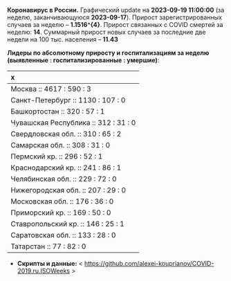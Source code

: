 **Коронавирус в России.** Графический update на **2023-09-19 11:00:00**
(за неделю, заканчивающуюся **2023-09-17**). Прирост зарегистрированных
случаев за неделю – **1.1516^{4}**. Прирост связанных с COVID смертей за
неделю: **14**. Суммарный прирост новых случаев за последние две недели
на 100 тыс. населения – **11.43**

**Лидеры по абсолютному приросту и госпитализациям за неделю (выявленные
: госпитализированные : умершие)**:

<table>
<thead>
<tr class="header">
<th style="text-align: left;">x</th>
</tr>
</thead>
<tbody>
<tr class="odd">
<td style="text-align: left;">Москва :: 4617 : 590 : 3</td>
</tr>
<tr class="even">
<td style="text-align: left;">Санкт-Петербург :: 1130 : 107 : 0</td>
</tr>
<tr class="odd">
<td style="text-align: left;">Башкортостан :: 320 : 57 : 1</td>
</tr>
<tr class="even">
<td style="text-align: left;">Чувашская Республика :: 312 : 31 : 0</td>
</tr>
<tr class="odd">
<td style="text-align: left;">Свердловская обл. :: 310 : 65 : 2</td>
</tr>
<tr class="even">
<td style="text-align: left;">Самарская обл. :: 308 : 31 : 0</td>
</tr>
<tr class="odd">
<td style="text-align: left;">Пермский кр. :: 296 : 52 : 1</td>
</tr>
<tr class="even">
<td style="text-align: left;">Краснодарский кр. :: 241 : 86 : 1</td>
</tr>
<tr class="odd">
<td style="text-align: left;">Челябинская обл. :: 229 : 72 : 0</td>
</tr>
<tr class="even">
<td style="text-align: left;">Нижегородская обл. :: 207 : 29 : 0</td>
</tr>
<tr class="odd">
<td style="text-align: left;">Московская обл. :: 176 : 36 : 0</td>
</tr>
<tr class="even">
<td style="text-align: left;">Приморский кр. :: 169 : 50 : 0</td>
</tr>
<tr class="odd">
<td style="text-align: left;">Ставропольский кр. :: 146 : 25 : 1</td>
</tr>
<tr class="even">
<td style="text-align: left;">Саратовская обл. :: 133 : 28 : 0</td>
</tr>
<tr class="odd">
<td style="text-align: left;">Татарстан :: 77 : 82 : 0</td>
</tr>
</tbody>
</table>

-   **Cкрипты и данные:** &lt;
    <https://github.com/alexei-kouprianov/COVID-2019.ru.ISOWeeks> &gt;
